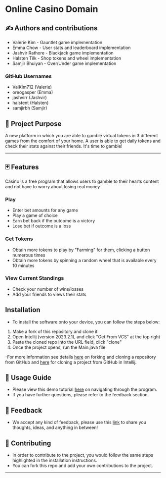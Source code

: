 # Online Casino Domain

##  ✍️ Authors and contributions
- Valerie Kim - Gauntlet game implementation
- Emma Chow - User stats and leaderboard implementation
- Jashvir Rathore - Blackjack game implementation
- Halsten Tilk - Shop tokens and wheel implementation
- Samjir Bhuiyan - Over/Under game implementation

### GitHub Usernames
- ValKim712 (Valerie)
- oreogasper (Emma)
- jashvirr (Jashvir)
- halstent (Halsten)
- samjirbh (Samjir)

## 🎰 Project Purpose
A new platform in which you are able to gamble virtual tokens in 3 different games from the comfort of your home.
A user is able to get daily tokens and check their stats against their friends.
It's time to gamble!

***

## 🃏 Features
Casino is a free program that allows users to gamble to their hearts content and
not have to worry about losing real money

### Play
- Enter bet amounts for any game
- Play a game of choice
- Earn bet back if the outcome is a victory
- Lose bet if outcome is a loss

### Get Tokens
- Obtain more tokens to play by "Farming" for them, clicking a button numerous times
- Obtain more tokens by spinning a random wheel that is available every 10 minutes

### View Current Standings
- Check your number of wins/losses
- Add your friends to views their stats

## Installation
- To install the software onto your device, you can follow the steps below:
1. Make a fork of this repository and clone it
2. Open Intellij (version 2023.2.1), and click "Get From VCS" at the top right
3. Paste the cloned repo into the URL field, click "clone"
4. Once the project opens, run the Main.java file

-For more information see details [here](https://docs.github.com/en/pull-requests/collaborating-with-pull-requests/working-with-forks/fork-a-repo)
on forking and cloning a repository from GitHub and [here](https://blog.jetbrains.com/idea/2020/10/clone-a-project-from-github/)
for cloning a project from GitHub in Intellij.

## 🦮 Usage Guide
- Please view this demo tutorial [here](https://drive.google.com/file/d/1aDt3rjwjTBLKUSqJ4YG2MsE8WH28Ncar/view?usp=sharing) on navigating through the program.
- If you have further questions, please refer to the feedback section.

## 📣 Feedback
- We accept any kind of feedback, please use this [link](https://docs.google.com/forms/d/e/1FAIpQLScW2Gpb8IgKZWXfyLqwqUFnMu5Ly2YPi8wP50O6pX_k7rMhCw/viewform?usp=sharing)
  to share you thoughts, ideas, and anything in between!

## 📎 Contributing
- In order to contribute to the project, you would follow the same steps highlighted in the installation instructions.
- You can fork this repo and add your own contributions to the project.


***